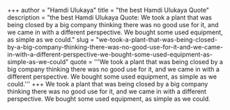+++
author = "Hamdi Ulukaya"
title = "the best Hamdi Ulukaya Quote"
description = "the best Hamdi Ulukaya Quote: We took a plant that was being closed by a big company thinking there was no good use for it, and we came in with a different perspective. We bought some used equipment, as simple as we could."
slug = "we-took-a-plant-that-was-being-closed-by-a-big-company-thinking-there-was-no-good-use-for-it-and-we-came-in-with-a-different-perspective-we-bought-some-used-equipment-as-simple-as-we-could"
quote = '''We took a plant that was being closed by a big company thinking there was no good use for it, and we came in with a different perspective. We bought some used equipment, as simple as we could.'''
+++
We took a plant that was being closed by a big company thinking there was no good use for it, and we came in with a different perspective. We bought some used equipment, as simple as we could.
